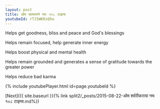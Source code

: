 ```yaml
---
layout: post
title: ओम सामात्मने नमः १०८ टाइम्स
youtubeId: rTJ5WKRzQho
---
```

 
 
Helps get goodness, bliss and peace and God's blessings
 
Helps remain focused, help generate inner energy 
 
Helps boost physical and mental health 
 
Helps remain grounded and generates a sense of gratitude towards the greater power 
 
Helps reduce bad karma
 
 
 
 


{% include youtubePlayer.html id=page.youtubeId %}
 
[Next]({{ site.baseurl }}{% link  split2/_posts/2015-08-22-ओम शर्वरीकराया नमः १०८ टाइम्स.md%})
 
